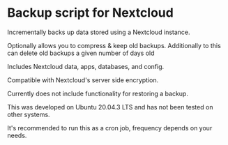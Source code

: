 # Backup script for Nextcloud

Incrementally backs up data stored using a Nextcloud instance.

Optionally allows you to compress & keep old backups.
Additionally to this can delete old backups a given number of days old

Includes Nextcloud data, apps, databases, and config.

Compatible with Nextcloud's server side encryption.

Currently does not include functionality for restoring a backup.

This was developed on Ubuntu 20.04.3 LTS and has not been tested on other systems.

It's recommended to run this as a cron job, frequency depends on your needs.
